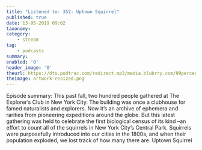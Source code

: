```yaml
---
title: "Listened to: 352- Uptown Squirrel"
published: true
date: 13-05-2019 09:02
taxonomy:
category:
	- stream
tag:
	- podcasts
summary:
enabled: '0'
header_image: '0'
theurl: https://dts.podtrac.com/redirect.mp3/media.blubrry.com/99percentinvisible/dovetail.prxu.org/96/a586f403-27c2-49c3-b8c7-172478d0e842/01_352_Uptown_Squirrel_pt_01.mp3
theimage: artwork-resized.png
--- 
```

Episode summary: This past fall, two hundred people gathered at The Explorer’s Club in New York City. The building was once a clubhouse for famed naturalists and explorers. Now it’s an archive of ephemera and rarities from pioneering expeditions around the globe. But this latest gathering was held to celebrate the first biological census of its kind –an effort to count all of the squirrels in New York City’s Central Park. Squirrels were purposefully introduced into our cities in the 1800s, and when their population exploded, we lost track of how many there are. Uptown Squirrel

